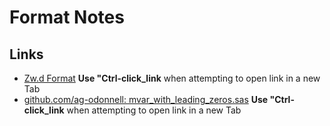 # Format Notes

## Links
* [Zw.d Format](https://github.com/ag-odonnell/SAS-code/blob/7af4a5ada7a9c4ee163f370fe5e1712c430d7b86/snippets/formats/sas_format_zwd.sas) **Use "Ctrl-click_link** when attempting to open link in a new Tab
* [github.com/ag-odonnell: mvar_with_leading_zeros.sas](https://github.com/ag-odonnell/SAS-code/blob/7af4a5ada7a9c4ee163f370fe5e1712c430d7b86/snippets/mvar/mvar_with_leading_zeros.sas) **Use "Ctrl-click_link** when attempting to open link in a new Tab
